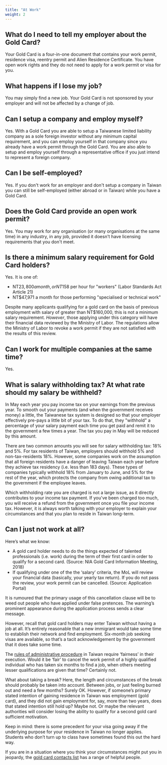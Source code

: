 ```yaml
---
title: "At Work"
weight: 2
---
```

<!--- (c) Tom Fifield, licensed under a
Creative Commons Attribution-NonCommercial-ShareAlike 4.0 International License. -->

## What do I need to tell my employer about the Gold Card?
Your Gold Card is a four-in-one document that contains your work permit, residence visa, reentry
 permit and Alien Residence Certificate. You have open work rights and they do not need to apply
 for a work permit or visa for you.

## What happens if I lose my job?
You may simply find a new job. Your Gold Card is not sponsored by your employer and will not be
 affected by a change of job.

## Can I setup a company and employ myself?
Yes. With a Gold Card you are able to setup a Taiwanese limited liability company as a sole foreign investor
 without any minimum capital requirement, and you can employ yourself in that company since you already have a
 work permit through the Gold Card. You are also able to setup and employ yourself through a representative office
 if you just intend to represent a foreign company.

## Can I be self-employed?
Yes. If you don't work for an employer and don't setup a company in Taiwan you can still be self-employed (either abroad or in Taiwan) while you have a Gold Card.

## Does the Gold Card provide an open work permit?
Yes. You may work for any organisation (or many organisations at the same time) in any industry,
 in any job, provided it doesn't have licensing requirements that you don't meet.

## Is there a minimum salary requirement for Gold Card holders?
Yes. It is one of:

* NT$23,800 a month, or NT$158 per hour for "workers" (Labor Standards Act Article 21)
* NT$47,971 a month for those performing "specialised or technical work" 

Despite many applicants qualifying for a gold card on the basis of previous employment with salary
 of greater than NT$160,000, this is not a minimum salary requirement. _However_, those applying
 under this category will have their financial data reviewed by the Ministry of Labor. The
 regulations allow the Ministry of Labor to revoke a work permit if they are not satisfied with
 the results of this review.

## Can I work for multiple companies at the same time?
Yes.

## What is salary withholding tax? At what rate should my salary be withheld?
In May each year you pay income tax on your earnings from the previous year. To smooth out your
 payments (and when the government receives money) a little, the Taiwanese tax system is designed
 so that your employer effectively pre-pays a little bit of your tax. To do that, they
 "withhold" a percentage of your salary payment each time you get paid and remit it to
 the government a few times a year. The tax you pay in May will be reduced by this amount.

There are two common amounts you will see for salary withholding tax: 18% and 5%. For
 tax residents of Taiwan, employers should withhold 5% and non-tax-residents 18%.
 However, some companies work on the assumption that all foreign residents have a danger of
 leaving Taiwan each year before they achieve tax residency (i.e. less than 183 days).
 These types of companies typically withhold 18% from January to June, and 5% for the rest of
 the year, which protects the company from owing additional tax to the government if the
 employee leaves.

Which withholding rate you are charged is not a large issue, as it directly contributes to your
 income tax payment. If you've been charged too much, you will receive a refund from the
 government once you file your income tax. However, it is always worth talking with your
 employer to explain your circumstances and that you plan to reside in Taiwan long-term.

## Can I just not work at all?
Here’s what we know:

* A gold card holder needs to do the things expected of talented professionals (i.e. work) during the term of their first card in order to qualify for a second card. (Source: NIA Gold Card Information Meeting, 2018)
* If qualifying under one of the the ‘salary’ criteria, the MoL will review your financial data (basically, your yearly tax return). If you do not pass the review, your work permit can be cancelled. (Source: Application Portal)

It is rumoured that the primary usage of this cancellation clause will be to weed out people who
 have applied under false pretences. The warning’s prominent appearance during the application process
 sends a clear message.

However, recall that gold card holders may enter Taiwan without having a job at all. It’s entirely
 reasonable that a new immigrant would take some time to establish their network and find employment.
 Six-month job seeking visas are available, so that’s a tacit acknowledgement by the government
 that it does take some time.

The [rules of administrative procedure](https://law.moj.gov.tw/ENG/LawClass/LawAll.aspx?pcode=A0030055)
 in Taiwan require ‘fairness’ in their execution. Would it be ‘fair’ to cancel the work permit of a
 highly qualified individual who has taken six months to find a job, when others meeting lesser
 qualifications are given that time? Certainly not.

What about taking a break? Here, the length and circumstances of the break should probably be taken
 into account. Between jobs, or just feeling burned out and need a few months? Surely OK. However,
 if someone’s primary stated intention of gaining residence in Taiwan was employment (gold card),
 and they did not gain employment for, say, more than two years, does that stated intention still
 hold up? Maybe not. Or maybe the relevant authorities will consider losing the ability to qualify
for a second gold card sufficient motivation.

Keep in mind: there is some precedent for your visa going away if the underlying purpose for your
 residence in Taiwan no longer applies. Students who don’t turn up to class have sometimes found
 this out the hard way.

If you are in a situation where you think your circumstances might put you in jeopardy, the [gold
card contacts list](https://foreigntalentact.ndc.gov.tw/en/cp.aspx?n=D927ED39BDAE7478&s=DA2F7BC919B77E24)
 has a range of helpful people.
